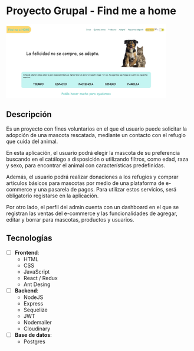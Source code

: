 # Proyecto Grupal - Find me a home

<p align="left">
  <img height="200" src="./findmeahome.JPG" />
</p>


## Descripción

Es un proyecto con fines voluntarios en el que el usuario puede solicitar la adopción de una mascota rescatada, mediante un contacto con el refugio que cuida del animal.

En esta aplicación, el usuario podrá elegir la mascota de su preferencia buscando en el catálogo a disposición o utilizando filtros, como edad, raza y sexo, para encontrar el animal con características predefinidas. 

Además, el usuario podrá realizar donaciones a los refugios y comprar artículos básicos para mascotas por medio de una plataforma de e-commerce y una pasarela de pagos. Para utilizar estos servicios, será obligatorio registarse en la aplicación.

Por otro lado, el perfil del admin cuenta con un dashboard en el que se registran las ventas del e-commerce y las funcionalidades de agregar, editar y borrar para mascotas, productos y usuarios.


## Tecnologías

- [ ] __Frontend__:
  - HTML
  - CSS
  - JavaScript
  - React / Redux
  - Ant Desing
- [ ] __Backend__:
  - NodeJS
  - Express
  - Sequelize
  - JWT
  - Nodemailer
  - Cloudinary
- [ ] __Base de datos__:
  - Postgres
